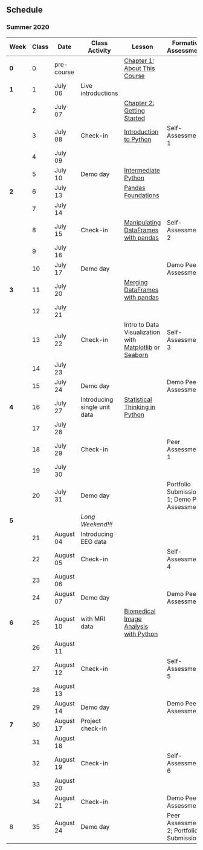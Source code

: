 ## Schedule
### Summer 2020

| Week  | Class | Date       | Class Activity                  | Lesson                                                                                                                                                                                                                            | Formative Assessments                        | Summative Evaluations |
|-------|-------|------------|------------------------------|-----------------------------------------------------------------------------------------------------------------------------------------------------------------------------------------------------------------------------------|----------------------------------------------|-----------------------|
| **0** | 0     | pre-course |                              | [Chapter 1: About This Course](https://dalpsychneuro.github.io/NESC_3505_textbook/1/why.html)                                                                                                                                                        |                                              |                       |
| **1** | 1     | July 06    | Live introductions           |                                                                                                                                                                                                                                   |                                              |                       |
|       | 2     | July 07    |                              | [Chapter 2: Getting Started](https://dalpsychneuro.github.io/NESC_3505_textbook/2/learning_objectives.html)                                                                                                                                        |                                              | Assignment 1          |
|       | 3     | July 08    | Check-in                     | [Introduction to Python](https://learn.datacamp.com/courses/intro-to-python-for-data-science)                                                                                                                                     | Self-Assessment 1                            |                       |
|       | 4     | July 09    |                              |                                                                                                                                                                                                                                   |                                              |                       |
|       | 5     | July 10    | Demo day                     | [Intermediate Python](https://learn.datacamp.com/courses/intermediate-python-for-data-science)                                                                                                                                    |                                              | Demo                  |
| **2** | 6     | July 13    |                              | [Pandas Foundations](https://www.datacamp.com/courses/pandas-foundations)                                                                                                                                                         |                                              | Assignment 2          |
|       | 7     | July 14    |                              |                                                                                                                                                                                                                                   |                                              |                       |
|       | 8     | July 15    | Check-in                     | [Manipulating DataFrames with pandas](https://www.datacamp.com/courses/manipulating-dataframes-with-pandas)                                                                                                                       | Self-Assessment 2                            |                       |
|       | 9     | July 16    |                              |                                                                                                                                                                                                                                   |                                              |                       |
|       | 10    | July 17    | Demo day                     |                                                                                                                                                                                                                                   | Demo Peer Assessment                         | Demo                  |
| **3** | 11    | July 20    |                              | [Merging DataFrames with pandas](https://www.datacamp.com/courses/merging-dataframes-with-pandas)                                                                                                                                 |                                              | Assignment 3          |
|       | 12    | July 21    |                              |                                                                                                                                                                                                                                   |                                              |                       |
|       | 13    | July 22    | Check-in                     | Intro to Data Visualization with [Matplotlib](https://www.datacamp.com/courses/introduction-to-data-visualization-with-matplotlib) or [Seaborn](https://www.datacamp.com/courses/introduction-to-data-visualization-with-seaborn) | Self-Assessment 3                            |                       |
|       | 14    | July 23    |                              |                                                                                                                                                                                                                                   |                                              |                       |
|       | 15    | July 24    | Demo day                     |                                                                                                                                                                                                                                   | Demo Peer Assessment                         | Demo                  |
| **4** | 16    | July 27    | Introducing single unit data | [Statistical Thinking in Python](https://www.datacamp.com/courses/statistical-thinking-in-python-part-1)                                                                                                                          |                                              | Project 1             |
|       | 17    | July 28    |                              |                                                                                                                                                                                                                                   |                                              |                       |
|       | 18    | July 29    | Check-in                     |                                                                                                                                                                                                                                   | Peer Assessment 1                            |                       |
|       | 19    | July 30    |                              |                                                                                                                                                                                                                                   |                                              |                       |
|       | 20    | July 31    | Demo day                     |                                                                                                                                                                                                                                   | Portfolio Submission 1; Demo Peer Assessment | Demo                  |
| **5** |       |            | *Long Weekend!!!*            |                                                                                                                                                                                                                                   |                                              |                       |
|       | 21    | August 04  | Introducing EEG data         |                                                                                                                                                                                                                                   |                                              | Assignment 4          |
|       | 22    | August 05  | Check-in                     |                                                                                                                                                                                                                                   | Self-Assessment 4                            |                       |
|       | 23    | August 06  |                              |                                                                                                                                                                                                                                   |                                              |                       |
|       | 24    | August 07  | Demo day                     |                                                                                                                                                                                                                                   | Demo Peer Assessment                         | Demo                  |
| **6** | 25    | August 10  |  with MRI data        | [Biomedical Image Analysis with Python](https://www.datacamp.com/courses/biomedical-image-analysis-in-python)                                                                                                                     |                                              | Assignment 5          |
|       | 26    | August 11  |                              |                                                                                                                                                                                                                                   |                                              |                       |
|       | 27    | August 12  | Check-in                     |                                                                                                                                                                                                                                   | Self-Assessment 5                            |                       |
|       | 28    | August 13  |                              |                                                                                                                                                                                                                                   |                                              |                       |
|       | 29    | August 14  | Demo day                     |                                                                                                                                                                                                                                   | Demo Peer Assessment                         | Demo                  |
| **7** | 30    | August 17  | Project check-in             |                                                                                                                                                                                                                                   |                                              | Assignment 6          |
|       | 31    | August 18  |                              |                                                                                                                                                                                                                                   |                                              |                       |
|       | 32    | August 19  | Check-in                     |                                                                                                                                                                                                                                   | Self-Assessment 6                            |                       |
|       | 33    | August 20  |                              |                                                                                                                                                                                                                                   |                                              |                       |
|       | 34    | August 21  | Check-in                     |                                                                                                                                                                                                                                   | Demo Peer Assessment                         | Demo                  |
| 8     | 35    | August 24  | Demo day                     |                                                                                                                                                                                                                                   | Peer Assessment 2; Portfolio Submission 2    | Project 2             |

